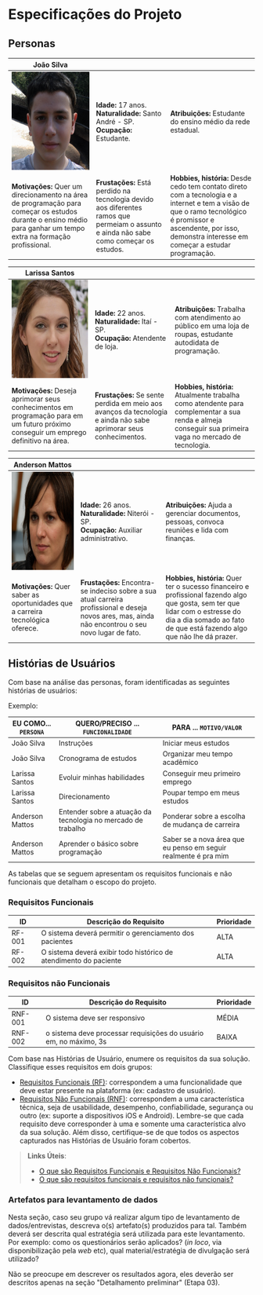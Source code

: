 # Especificações do Projeto

## Personas

|**João Silva**|           |                             | 
|-------------------|-----------|-----------------------------|
<img src="https://github.com/ICEI-PUC-Minas-PPC-CC/ppc-cc-2024-1-ment2-noite1-trilhatech/blob/main/docs/img/joaosilva.png" width="200" height="200"/>|**Idade:** 17 anos.<br>**Naturalidade:** Santo André - SP.<br>**Ocupação:** Estudante.       |**Atribuições:** Estudante do ensino médio da rede estadual. 
|**Motivações:** Quer um direcionamento na área de programação para começar os estudos durante o ensino médio para ganhar um tempo extra na formação profissional.  |**Frustações:** Está perdido na tecnologia devido aos diferentes ramos que  permeiam o assunto e ainda não sabe como começar os estudos.   |**Hobbies, história:** Desde cedo tem contato direto com a tecnologia e a internet e tem a visão de que o ramo tecnológico é promissor e ascendente, por isso, demonstra interesse em começar a estudar programação.

|**Larissa Santos**|           |                             | 
|-------------------|-----------|-----------------------------|
<img src="https://github.com/ICEI-PUC-Minas-PPC-CC/ppc-cc-2024-1-ment2-noite1-trilhatech/blob/main/docs/img/larissasantos.png" width="200" height="200"/>|**Idade:** 22 anos.<br>**Naturalidade:** Itaí - SP.<br>**Ocupação:** Atendente de loja.       |**Atribuições:** Trabalha com atendimento ao público em uma loja de roupas, estudante autodidata de programação. 
|**Motivações:** Deseja aprimorar seus conhecimentos em programação para em um futuro próximo conseguir um emprego definitivo na área.  |**Frustações:** Se sente perdida em meio aos avanços da tecnologia e ainda não sabe aprimorar seus conhecimentos.   |**Hobbies, história:** Atualmente trabalha como atendente para complementar a sua renda e almeja conseguir sua primeira vaga no mercado de tecnologia.

|**Anderson Mattos**|           |                             | 
|-------------------|-----------|-----------------------------|
<img src="https://github.com/ICEI-PUC-Minas-PPC-CC/Template-MentoringII/blob/main/docs/img/camilafiaes.png" width="200" height="200"/>|**Idade:** 26 anos.<br>**Naturalidade:** Niterói - SP.<br>**Ocupação:** Auxiliar administrativo.       |**Atribuições:** Ajuda a gerenciar documentos, pessoas, convoca reuniões e lida com finanças. 
|**Motivações:** Quer saber as oportunidades que a carreira tecnológica oferece.  |**Frustações:** Encontra-se indeciso sobre a sua atual carreira profissional e deseja novos ares, mas, ainda não encontrou o seu novo lugar de fato.   |**Hobbies, história:** Quer ter o sucesso financeiro e profissional fazendo algo que gosta, sem ter que lidar com o estresse do dia a dia somado ao fato de que está fazendo algo que não lhe dá prazer.

## Histórias de Usuários

Com base na análise das personas, foram identificadas as seguintes histórias de usuários:

Exemplo:

|EU COMO... `PERSONA`| QUERO/PRECISO ... `FUNCIONALIDADE` |PARA ... `MOTIVO/VALOR`                 |
|--------------------|------------------------------------|----------------------------------------|
|João Silva | Instruções | Iniciar meus estudos |
|João Silva | Cronograma de estudos | Organizar meu tempo acadêmico |
|Larissa Santos | Evoluir minhas habilidades | Conseguir meu primeiro emprego |
|Larissa Santos | Direcionamento | Poupar tempo em meus estudos |
|Anderson Mattos | Entender sobre a atuação da tecnologia no mercado de trabalho | Ponderar sobre a escolha de mudança de carreira |
|Anderson Mattos | Aprender o básico sobre programação | Saber se a nova área que eu penso em seguir realmente é pra mim |

As tabelas que se seguem apresentam os requisitos funcionais e não funcionais que detalham o escopo do projeto.

### Requisitos Funcionais

|ID    | Descrição do Requisito  | Prioridade |
|------|-----------------------------------------|----|
|RF-001| O sistema deverá permitir o gerenciamento dos pacientes | ALTA | 
|RF-002| O sistema deverá exibir todo histórico de atendimento do paciente   | ALTA |


### Requisitos não Funcionais

|ID     | Descrição do Requisito  |Prioridade |
|-------|-------------------------|----|
|RNF-001| O sistema deve ser responsivo | MÉDIA | 
|RNF-002| o sistema deve processar requisições do usuário em, no máximo, 3s |  BAIXA | 

Com base nas Histórias de Usuário, enumere os requisitos da sua solução. Classifique esses requisitos em dois grupos:

- [Requisitos Funcionais
 (RF)](https://pt.wikipedia.org/wiki/Requisito_funcional):
 correspondem a uma funcionalidade que deve estar presente na
  plataforma (ex: cadastro de usuário).
- [Requisitos Não Funcionais
  (RNF)](https://pt.wikipedia.org/wiki/Requisito_n%C3%A3o_funcional):
  correspondem a uma característica técnica, seja de usabilidade,
  desempenho, confiabilidade, segurança ou outro (ex: suporte a
  dispositivos iOS e Android).
Lembre-se que cada requisito deve corresponder à uma e somente uma
característica alvo da sua solução. Além disso, certifique-se de que
todos os aspectos capturados nas Histórias de Usuário foram cobertos.

> **Links Úteis**:
> - [O que são Requisitos Funcionais e Requisitos Não Funcionais?](https://codificar.com.br/requisitos-funcionais-nao-funcionais/)
> - [O que são requisitos funcionais e requisitos não funcionais?](https://analisederequisitos.com.br/requisitos-funcionais-e-requisitos-nao-funcionais-o-que-sao/)

### Artefatos para levantamento de dados

Nesta seção, caso seu grupo vá realizar algum tipo de levantamento de dados/entrevistas, descreva o(s) artefato(s) produzidos para tal. Também deverá ser descrita qual estratégia será utilizada para este levantamento. Por exemplo: como os questionários serão aplicados? (_in loco_, via disponibilização pela _web_ etc), qual material/estratégia de divulgação será utilizado? 

Não se preocupe em descrever os resultados agora, eles deverão ser descritos apenas na seção "Detalhamento preliminar" (Etapa 03).
